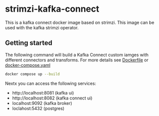 # strimzi-kafka-connect

This is a kafka connect docker image based on strimzi. This image can be used with the kafka strimzi operator.

## Getting started

The following command will build a Kafka Connect custom iamges with different connectors and transforms.
For more details see [Dockerfile](Dockerfile) or [docker-compose.yaml](docker-compose.yaml)

```bash
docker compose up --build
```

Nextx you can access the following services:

- http://localhost:8081 (kafka ui)
- http://localhost:8082 (kafka connect ui)
- localhost:9092 (kafka broker)
- loclahost:5432 (postgres)
